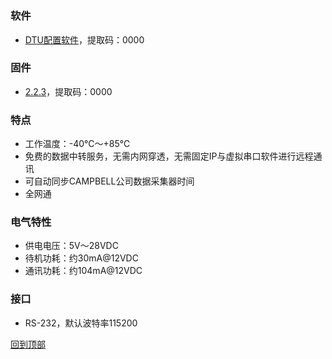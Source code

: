 <h1 id="header">
    <center>
</h1>

### 软件  
- <a href="https://pan.baidu.com/s/1PoF4xfZMxRgAhOL1P9oeXw">DTU配置软件</a>，提取码：0000

### 固件
- <a href="https://pan.baidu.com/s/10y3pYufTHImQwaJBY3z5DA">2.2.3</a>，提取码：0000

### 特点
- 工作温度：-40℃～+85℃
- 免费的数据中转服务，无需内网穿透，无需固定IP与虚拟串口软件进行远程通讯
- 可自动同步CAMPBELL公司数据采集器时间
- 全网通

### 电气特性
- 供电电压：5V～28VDC
- 待机功耗：约30mA@12VDC 
- 通讯功耗：约104mA@12VDC

### 接口
- RS-232，默认波特率115200

<a href="#header">回到顶部</a>